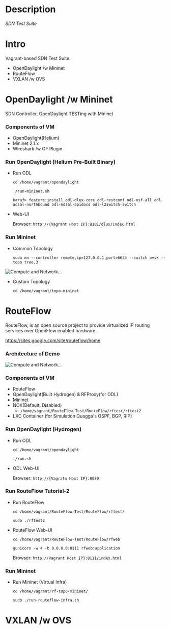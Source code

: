 # Description

*SDN Test Suite*

# Intro

Vagrant-based SDN Test Suite.

 * OpenDaylight /w Mininet
 * RouteFlow
 * VXLAN /w OVS

# OpenDaylight /w Mininet

SDN Controller, OpenDaylight TESTing with Mininet

### Components of VM

 * OpenDaylight(Helium)
 * Mininet 2.1.x
 * Wireshark /w OF Plugin

### Run OpenDaylight (Helium Pre-Built Binary)

 * Run ODL

      `cd /home/vagrant/opendaylight`

      `./run-mininet.sh`

      `karaf> feature:install odl-dlux-core odl-restconf odl-nsf-all odl-adsal-northbound odl-mdsal-apidocs odl-l2switch-switch`

 * Web-UI

      Browser: `http://{Vagrant Host IP}:8181/dlux/index.html`

### Run Mininet

 * Common Topology

      `sudo mn --controller remote,ip=127.0.0.1,port=6633 --switch ovsk --topo tree,3`

![Compute and Network...](https://gitlab.com/call518/sdn-test/raw/master/README.md.files/tree.png)

 * Custom Topology

      `cd /home/vagrant/topo-mininet`

# RouteFlow

RouteFlow, is an open source project to provide virtualized IP routing services over OpenFlow enabled hardware.

https://sites.google.com/site/routeflow/home

### Architecture of Demo

![Compute and Network...](https://gitlab.com/call518/sdn-test/raw/master/README.md.files/setup-4sw.png)

### Components of VM

 * RouteFlow
 * OpenDaylight(Built Hydrogen) & RFProxy(for ODL)
 * Mininet
 * NOX(Default: Disabled)
   * `/home/vagrant/RouteFlow-Test/RouteFlow/rftest/rftest2`
 * LXC Container (for Simulation Quagga's OSPF, BGP, RIP)

### Run OpenDaylight (Hydrogen)

 * Run ODL

      `cd /home/vagrant/opendaylight`

      `./run.sh`

 * ODL Web-UI

      Browser: `http://{Vagratn Host IP}:8080`

### Run RouteFlow Tutorial-2

  * Run RouteFlow

      `cd /home/vagrant/RouteFlow-Test/RouteFlow/rftest/`

      `sudo ./rftest2`

  * RouteFlow Web-UI

      `cd /home/vagrant/RouteFlow-Test/RouteFlow/rfweb`

      `gunicorn -w 4 -b 0.0.0.0:8111 rfweb:application`

      Browser: `http://Vagrant Host IP}:8111/index.html`

### Run Mininet

  * Run Mininet (Virtual Infra)

      `cd /home/vagrant/rf-topo-mininet/`

      `sudo ./run-routeflow-infra.sh`

# VXLAN /w OVS

